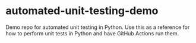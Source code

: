 # automated-unit-testing-demo
Demo repo for automated unit testing in Python. Use this as a reference for how to perform unit tests in Python and have GitHub Actions run them.
